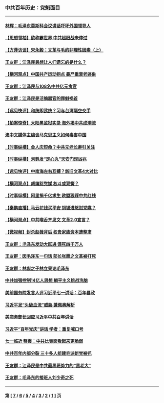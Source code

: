### 中共百年历史：党魁面目
---
#### [林辉：毛泽东莫斯科会议讲话吓坏外国领导人](../../pages/nf1176107/n13917931.md?03240430) 
#### [【思想领袖】欲称霸世界 中共超限战未停过](../../pages/nf1176107/n13745142.md?03240430) 
#### [【方菲访谈】宋永毅：文革与毛的非理性因素（上）](../../pages/nf1176107/n13469956.md?03240430) 
#### [王友群：江泽民最想让人们遗忘的是什么？](../../pages/nf1176107/n13408949.md?03240430) 
#### [【横河观点】中国共产运动拐点 暴严重衰老迹象](../../pages/nf1176107/n13388333.md?03240430) 
#### [王友群：江泽民与108名中共亿元贪官](../../pages/nf1176107/n13352358.md?03240430) 
#### [王友群：江泽民是活摘器官的罪魁祸首](../../pages/nf1176107/n13336903.md?03240430) 
#### [【远见快评】和统即武统？习与台湾隔空交手](../../pages/nf1176107/n13297739.md?03240430) 
#### [【拍案惊奇】大陆黑监狱实录 海外揭中共成潮流](../../pages/nf1176107/n13288853.md?03240430) 
#### [澳中文媒体主编谈马克思主义如何毒害中国](../../pages/nf1176107/n13257387.md?03240430) 
#### [【时事纵横】金人庆短命？中共元老长寿引关注](../../pages/nf1176107/n13217934.md?03240430) 
#### [【时事纵横】刘鹤发“定心丸”天安门现凶兆](../../pages/nf1176107/n13215416.md?03240430) 
#### [【远见快评】中南海左右互搏？新旧文革4大对比](../../pages/nf1176107/n13214745.md?03240430) 
#### [【横河观点】胡编怼党媒 权斗或双簧？](../../pages/nf1176107/n13210864.md?03240430) 
#### [【时事纵横】阿里捐千亿求生 欧盟狠踩中共红线](../../pages/nf1176107/n13206431.md?03240430) 
#### [【秦鹏直播】马云花钱买平安 胡锡进怒怼党媒？](../../pages/nf1176107/n13206392.md?03240430) 
#### [【横河观点】中共喉舌齐发文 文革2.0宣言？](../../pages/nf1176107/n13201248.md?03240430) 
#### [【微视频】封杀赵薇背后 权贵家族资本遭整肃](../../pages/nf1176107/n13197798.md?03240430) 
#### [王友群：毛泽东发动大跃进 饿死四千万人](../../pages/nf1176107/n13177158.md?03240430) 
#### [王友群：因毛泽东一句话 部长张霖之文革被打死](../../pages/nf1176107/n13161711.md?03240430) 
#### [王友群：林彪之子林立果论毛泽东](../../pages/nf1176107/n13128622.md?03240430) 
#### [中共加强控制14亿人思想 躺平主义挑战洗脑](../../pages/nf1176107/n13094299.md?03240430) 
#### [美前国务院发言人评习近平七一讲话：百年暴政](../../pages/nf1176107/n13066986.md?03240430) 
#### [习近平发“头破血流”威胁 蓬佩奥解析](../../pages/nf1176107/n13063604.md?03240430) 
#### [美商务部长回应习近平中共百年讲话](../../pages/nf1176107/n13062903.md?03240430) 
#### [习近平“百年党庆”讲话 学者：重复喊口号](../../pages/nf1176107/n13061411.md?03240430) 
#### [七一临近 蔡霞：中共比表面看起来更脆弱](../../pages/nf1176107/n13056418.md?03240430) 
#### [中共百年内部分裂 三十多人组建毛派新党被抓](../../pages/nf1176107/n13044023.md?03240430) 
#### [王友群：江泽民是中共最黑恶势力的“黑老大”](../../pages/nf1176107/n13022180.md?03240430) 
#### [王友群：毛泽东的接班人刘少奇之死](../../pages/nf1176107/n12991772.md?03240430) 

---
#### 第 [ [7](./7.md?03240430) / [6](./6.md?03240430) / [5](./5.md?03240430) / [4](./4.md?03240430) / [3](./3.md?03240430) / [2](./2.md?03240430) / [1](./1.md?03240430) ] 页
